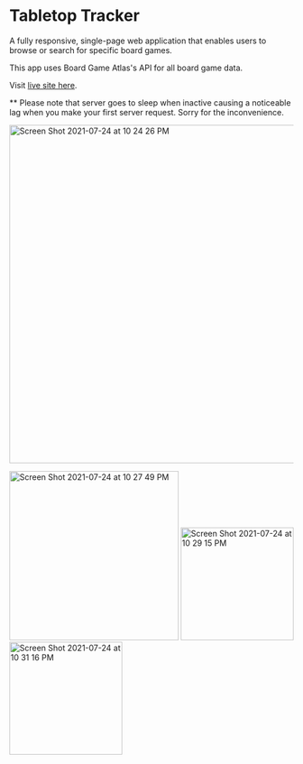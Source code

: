# Tabletop Tracker

A fully responsive, single-page web application that enables users to browse or search for specific board games.

This app uses Board Game Atlas's API for all board game data.

Visit [live site here](http://tabletoptracker.netlify.app/).

** Please note that server goes to sleep when inactive causing a noticeable lag when you make your first server request. Sorry for the inconvenience.

<img width="600" alt="Screen Shot 2021-07-24 at 10 24 26 PM" src="https://user-images.githubusercontent.com/25832984/126885613-e027c769-e8a5-4c92-b79c-decbc9792f33.png">

<img width="300" alt="Screen Shot 2021-07-24 at 10 27 49 PM" src="https://user-images.githubusercontent.com/25832984/126885637-e4da4142-1a2b-4455-a291-46341ffdd93b.png">  <img width="200" alt="Screen Shot 2021-07-24 at 10 29 15 PM" src="https://user-images.githubusercontent.com/25832984/126885654-ef0178d1-6017-4507-94ca-ce9de3daf91c.png"> <img width="200" alt="Screen Shot 2021-07-24 at 10 31 16 PM" src="https://user-images.githubusercontent.com/25832984/126885677-03c3d4c5-4068-40c4-965a-9e59a0ec313e.png">
